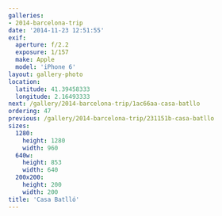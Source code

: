```yaml
---
galleries:
- 2014-barcelona-trip
date: '2014-11-23 12:51:55'
exif:
  aperture: f/2.2
  exposure: 1/157
  make: Apple
  model: 'iPhone 6'
layout: gallery-photo
location:
  latitude: 41.39458333
  longitude: 2.16493333
next: /gallery/2014-barcelona-trip/1ac66aa-casa-batllo
ordering: 47
previous: /gallery/2014-barcelona-trip/231151b-casa-batllo
sizes:
  1280:
    height: 1280
    width: 960
  640w:
    height: 853
    width: 640
  200x200:
    height: 200
    width: 200
title: 'Casa Batlló'
---
```

